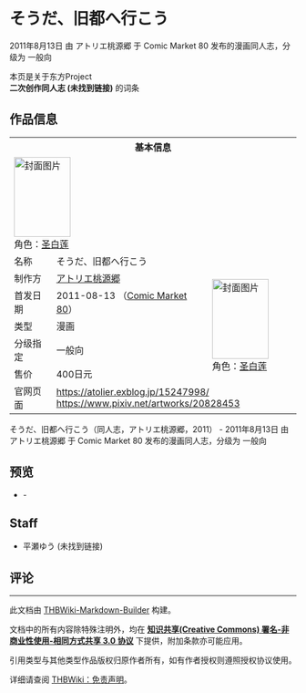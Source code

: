 # そうだ、旧都へ行こう

<!-- source html: G:\repos\THBWiki-Markdown-Builder\THBWikiMarkdown\Temp\main\0\0c\ns0%3A%E3%81%9D%E3%81%86%E3%81%A0%E3%80%81%E6%97%A7%E9%83%BD%E3%81%B8%E8%A1%8C%E3%81%93%E3%81%86.html -->

2011年8月13日 由 アトリエ桃源郷 于 Comic Market 80 发布的漫画同人志，分级为 一般向

本页是关于东方Project  
 **二次创作同人志 (未找到链接)** 的词条
## 作品信息

<table><tbody><tr><th colspan="3">基本信息</th></tr><tr><td class="cover-artwork-mobile" colspan="2"><a href="./文件-そうだ、旧都へ行こう封面.jpg.md" class="image" title="封面图片"><img alt="封面图片" src="https://upload.thwiki.cc/thumb/4/44/%E3%81%9D%E3%81%86%E3%81%A0%E3%80%81%E6%97%A7%E9%83%BD%E3%81%B8%E8%A1%8C%E3%81%93%E3%81%86%E5%B0%81%E9%9D%A2.jpg/99px-%E3%81%9D%E3%81%86%E3%81%A0%E3%80%81%E6%97%A7%E9%83%BD%E3%81%B8%E8%A1%8C%E3%81%93%E3%81%86%E5%B0%81%E9%9D%A2.jpg" decoding="async" loading="lazy" width="99" height="140" srcset="https://upload.thwiki.cc/thumb/4/44/%E3%81%9D%E3%81%86%E3%81%A0%E3%80%81%E6%97%A7%E9%83%BD%E3%81%B8%E8%A1%8C%E3%81%93%E3%81%86%E5%B0%81%E9%9D%A2.jpg/149px-%E3%81%9D%E3%81%86%E3%81%A0%E3%80%81%E6%97%A7%E9%83%BD%E3%81%B8%E8%A1%8C%E3%81%93%E3%81%86%E5%B0%81%E9%9D%A2.jpg 1.5x, https://upload.thwiki.cc/thumb/4/44/%E3%81%9D%E3%81%86%E3%81%A0%E3%80%81%E6%97%A7%E9%83%BD%E3%81%B8%E8%A1%8C%E3%81%93%E3%81%86%E5%B0%81%E9%9D%A2.jpg/198px-%E3%81%9D%E3%81%86%E3%81%A0%E3%80%81%E6%97%A7%E9%83%BD%E3%81%B8%E8%A1%8C%E3%81%93%E3%81%86%E5%B0%81%E9%9D%A2.jpg 2x" data-file-width="627" data-file-height="885"></a><div class="cover-char">角色：<a href="./圣白莲.md" title="圣白莲">圣白莲</a></div></td>
</tr><tr><td class="label">名称</td><td colspan="2"> そうだ、旧都へ行こう </td></tr><tr><td class="label">制作方</td><td><a href="./アトリエ桃源郷.md" title="アトリエ桃源郷">アトリエ桃源郷</a></td><td class="cover-artwork" rowspan="5" style="min-width:140px;"><a href="./文件-そうだ、旧都へ行こう封面.jpg.md" class="image" title="封面图片"><img alt="封面图片" src="https://upload.thwiki.cc/thumb/4/44/%E3%81%9D%E3%81%86%E3%81%A0%E3%80%81%E6%97%A7%E9%83%BD%E3%81%B8%E8%A1%8C%E3%81%93%E3%81%86%E5%B0%81%E9%9D%A2.jpg/99px-%E3%81%9D%E3%81%86%E3%81%A0%E3%80%81%E6%97%A7%E9%83%BD%E3%81%B8%E8%A1%8C%E3%81%93%E3%81%86%E5%B0%81%E9%9D%A2.jpg" decoding="async" loading="lazy" width="99" height="140" srcset="https://upload.thwiki.cc/thumb/4/44/%E3%81%9D%E3%81%86%E3%81%A0%E3%80%81%E6%97%A7%E9%83%BD%E3%81%B8%E8%A1%8C%E3%81%93%E3%81%86%E5%B0%81%E9%9D%A2.jpg/149px-%E3%81%9D%E3%81%86%E3%81%A0%E3%80%81%E6%97%A7%E9%83%BD%E3%81%B8%E8%A1%8C%E3%81%93%E3%81%86%E5%B0%81%E9%9D%A2.jpg 1.5x, https://upload.thwiki.cc/thumb/4/44/%E3%81%9D%E3%81%86%E3%81%A0%E3%80%81%E6%97%A7%E9%83%BD%E3%81%B8%E8%A1%8C%E3%81%93%E3%81%86%E5%B0%81%E9%9D%A2.jpg/198px-%E3%81%9D%E3%81%86%E3%81%A0%E3%80%81%E6%97%A7%E9%83%BD%E3%81%B8%E8%A1%8C%E3%81%93%E3%81%86%E5%B0%81%E9%9D%A2.jpg 2x" data-file-width="627" data-file-height="885"></a><div class="cover-char">角色：<a href="./圣白莲.md" title="圣白莲">圣白莲</a></div></td>
</tr><tr><td class="label">首发日期</td><td>2011-08-13&#160;（<a href="/展会作品列表?e=Comic+Market%2380">Comic Market 80</a>）</td></tr><tr><td class="label">类型</td><td>漫画</td></tr><tr><td class="label">分级指定</td><td>一般向</td></tr><tr><td class="label">售价</td><td>400日元</td></tr>
<tr><td class="label">官网页面</td><td colspan="2"><a rel="nofollow" class="external free" href="https://atolier.exblog.jp/15247998/">https://atolier.exblog.jp/15247998/</a><br><a rel="nofollow" class="external free" href="https://www.pixiv.net/artworks/20828453">https://www.pixiv.net/artworks/20828453</a></td></tr></tbody></table>

そうだ、旧都へ行こう（同人志，アトリエ桃源郷，2011） - 2011年8月13日 由 アトリエ桃源郷 于 Comic Market 80 发布的漫画同人志，分级为 一般向
## 预览
- [](./文件-そうだ、旧都へ行こう预览图1.jpg.md)- [](./文件-そうだ、旧都へ行こう预览图2.jpg.md)

## Staff
- 平瀬ゆう (未找到链接)

## 评论




---

此文档由 [THBWiki-Markdown-Builder](https://github.com/Delsin-Yu/THBWiki-Markdown-Builder) 构建。

文档中的所有内容除特殊注明外，均在 [**知识共享(Creative Commons) 署名-非商业性使用-相同方式共享 3.0 协议**](https://creativecommons.org/licenses/by-sa/3.0/deed.zh-hans) 下提供，附加条款亦可能应用。

引用类型与其他类型作品版权归原作者所有，如有作者授权则遵照授权协议使用。

详细请查阅 [THBWiki：免责声明](https://thbwiki.cc/THBWiki:%E5%85%8D%E8%B4%A3%E5%A3%B0%E6%98%8E)。


